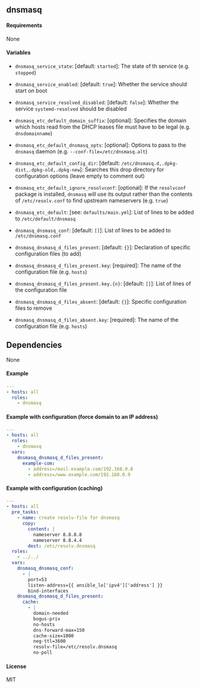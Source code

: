 
## dnsmasq

#### Requirements

None

#### Variables

* `dnsmasq_service_state`: [default: `started`]: The state of th service (e.g. `stopped`)
* `dnsmasq_service_enabled`: [default: `true`]: Whether the service should start on boot

* `dnsmasq_service_resolved_disabled`: [default: `false`]: Whether the service `systemd-resolved` should be disabled

* `dnsmasq_etc_default_domain_suffix`: [optional]: Specifies the domain which hosts read from the DHCP leases file must have to be legal (e.g. `dnsdomainname`)
* `dnsmasq_etc_default_dnsmasq_opts`: [optional]: Options to pass to the `dnsmasq` daemon (e.g. `--conf-file=/etc/dnsmasq.alt`)
* `dnsmasq_etc_default_config_dir`: [default: `/etc/dnsmasq.d,.dpkg-dist,.dpkg-old,.dpkg-new`]: Searches this drop directory for configuration options (leave empty to comment out)
* `dnsmasq_etc_default_ignore_resolvconf`: [optional]: If the `resolvconf` package is installed, `dnsmasq` will use its output rather than the contents of `/etc/resolv.conf` to find upstream nameservers (e.g. `true`)

* `dnsmasq_etc_default`: [see: `defaults/main.yml`]: List of lines to be added to `/etc/default/dnsmasq`

* `dnsmasq_dnsmasq_conf`: [default: `[]`]: List of lines to be added to `/etc/dnsmasq.conf`

* `dnsmasq_dnsmasq_d_files_present`: [default: `{}`]: Declaration of specific configuration files (to add)
* `dnsmasq_dnsmasq_d_files_present.key`: [required]: The name of the configuration file (e.g. `hosts`)
* `dnsmasq_dnsmasq_d_files_present.key.{n}`: [default: `[]`]: List of lines of the configuration file

* `dnsmasq_dnsmasq_d_files_absent`: [default: `{}`]: Specific configuration files to remove
* `dnsmasq_dnsmasq_d_files_absent.key`: [required]: The name of the configuration file (e.g. `hosts`)

## Dependencies

None

#### Example

```yaml
---
- hosts: all
  roles:
    - dnsmasq
```

#### Example with configuration (force domain to an IP address)

```yaml
---
- hosts: all
  roles:
    - dnsmasq
  vars:
    dnsmasq_dnsmasq_d_files_present:
      example-com:
        - address=/mail.example.com/192.168.0.8
        - address=/www.example.com/192.168.0.9
```

#### Example with configuration (caching)

```yaml
---
- hosts: all
  pre_tasks:
    - name: create resolv-file for dnsmasq
      copy:
        content: |
          nameserver 8.8.8.8
          nameserver 8.8.4.4
        dest: /etc/resolv.dnsmasq
  roles:
    - ../../
  vars:
    dnsmasq_dnsmasq_conf:
      - |
        port=53
        listen-address={{ ansible_lo['ipv4']['address'] }}
        bind-interfaces
    dnsmasq_dnsmasq_d_files_present:
      cache:
        - |
          domain-needed
          bogus-priv
          no-hosts
          dns-forward-max=150
          cache-size=1000
          neg-ttl=3600
          resolv-file=/etc/resolv.dnsmasq
          no-poll
```

#### License

MIT